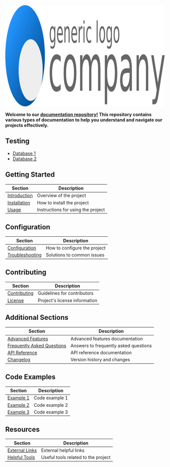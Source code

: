 <a href="https://breakfastmatt.github.io/DocumentationRepoTemplate/">
    <img src="Repository Files/CompanyLogo.png" alt="Company Logo" width="1080" height="320">
</a>

**Welcome to our [documentation repository!](https://github.com/BreakfastMatt/DocumentationRepoTemplate) This repository contains various types of documentation to help you understand and navigate our projects effectively.**

## Testing
- [Database 1](https://breakfastmatt.github.io/DocumentationRepoTemplate/Obsidian%20Documentation/Databases/Database%201/Database%201)
- [Database 2](https://breakfastmatt.github.io/DocumentationRepoTemplate/Obsidian%20Documentation/Databases/Database%202/Database%202)

## Getting Started

| Section           | Description                    |
| ----------------- | ------------------------------ |
| [Introduction](./docs/introduction.md) | Overview of the project         |
| [Installation](./docs/installation.md) | How to install the project      |
| [Usage](./docs/usage.md)               | Instructions for using the project |

## Configuration

| Section                 | Description                     |
| ----------------------- | ------------------------------- |
| [Configuration](./docs/configuration.md) | How to configure the project    |
| [Troubleshooting](./docs/troubleshooting.md) | Solutions to common issues    |

## Contributing

| Section           | Description                          |
| ----------------- | ------------------------------------ |
| [Contributing](./docs/contributing.md) | Guidelines for contributors         |
| [License](./docs/license.md)         | Project's license information       |

## Additional Sections

| Section                     | Description                          |
| --------------------------- | ------------------------------------ |
| [Advanced Features](./docs/advanced-features.md) | Advanced features documentation  |
| [Frequently Asked Questions](./docs/faq.md)   | Answers to frequently asked questions |
| [API Reference](./docs/api-reference.md)    | API reference documentation       |
| [Changelog](./docs/changelog.md)           | Version history and changes        |

## Code Examples

| Section                 | Description                             |
| ----------------------- | --------------------------------------- |
| [Example 1](./examples/example1.md) | Code example 1                    |
| [Example 2](./examples/example2.md) | Code example 2                    |
| [Example 3](./examples/example3.md) | Code example 3                    |

## Resources

| Section                     | Description                             |
| --------------------------- | --------------------------------------- |
| [External Links](./docs/external-links.md) | External helpful links            |
| [Helpful Tools](./docs/helpful-tools.md)   | Useful tools related to the project |

